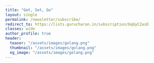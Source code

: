 ```yaml
---
title: "Get, Set, Go"
layout: single
permalink: /newsletter/subscribe/
redirect_to: https://lists.gurucharan.in/subscription/bqGyC2asD
classes: wide
author_profile: true
header:
  teaser: "/assets/images/golang.png"
  thumbnail: "/assets/images/golang.png"
  og_image: "/assets/images/golang.png"
---
```

